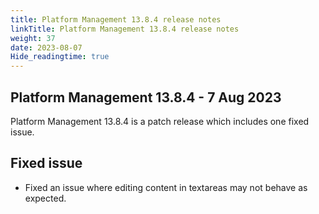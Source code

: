 ```yaml
---
title: Platform Management 13.8.4 release notes
linkTitle: Platform Management 13.8.4 release notes
weight: 37
date: 2023-08-07
Hide_readingtime: true
---
```


## Platform Management 13.8.4 - 7 Aug 2023

Platform Management 13.8.4 is a patch release which includes one fixed issue.

## Fixed issue

* Fixed an issue where editing content in textareas may not behave as expected.
